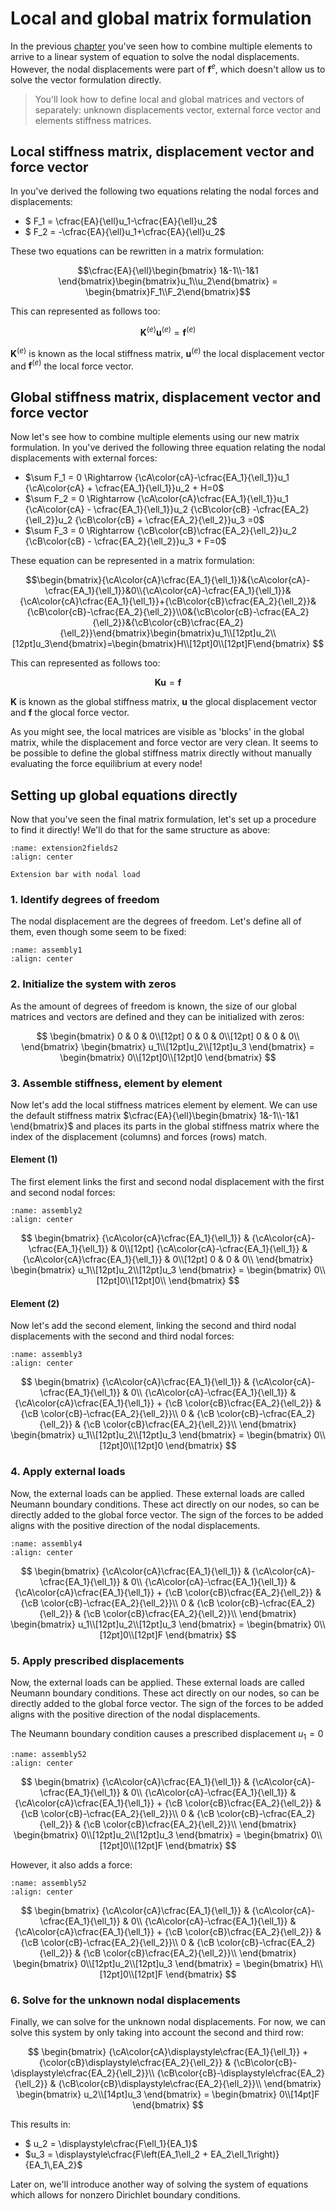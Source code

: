 # Local and global matrix formulation

In the previous [chapter](./combine.md) you've seen how to combine multiple elements to arrive to a linear system of equation to solve the nodal displacements. However, the nodal displacements were part of $\mathbf{f}^e$, which doesn't allow us to solve the vector formulation directly.

> You'll look how to define local and global matrices and vectors of separately: unknown displacements vector, external force vector and elements stiffness matrices.

## Local stiffness matrix, displacement vector and force vector
In [](./single_element.md) you've derived the following two equations relating the nodal forces and displacements:

- $ F_1 = \cfrac{EA}{\ell}u_1-\cfrac{EA}{\ell}u_2$
- $ F_2 = -\cfrac{EA}{\ell}u_1+\cfrac{EA}{\ell}u_2$

These two equations can be rewritten in a matrix formulation:

$$\cfrac{EA}{\ell}\begin{bmatrix} 1&-1\\-1&1 \end{bmatrix}\begin{bmatrix}u_1\\u_2\end{bmatrix} = \begin{bmatrix}F_1\\F_2\end{bmatrix}$$

This can represented as follows too:

$$
\mathbf{K}^{(e)}\mathbf{u}^{(e)}=\mathbf{f}^{(e)}
$$

$\mathbf{K}^{(e)}$ is known as the local stiffness matrix, $\mathbf{u}^{(e)}$ the local displacement vector and $\mathbf{f}^{(e)}$ the local force vector.

## Global stiffness matrix, displacement vector and force vector
Now let's see how to combine multiple elements using our new matrix formulation. In [](./combine.md) you've derived the following three equation relating the nodal displacements with external forces:

- $\sum F_1 = 0 \Rightarrow {\cA\color{cA}-\cfrac{EA_1}{\ell_1}}u_1 {\cA\color{cA} + \cfrac{EA_1}{\ell_1}}u_2 + H=0$
- $\sum F_2 = 0 \Rightarrow {\cA\color{cA}\cfrac{EA_1}{\ell_1}}u_1 {\cA\color{cA} - \cfrac{EA_1}{\ell_1}}u_2 {\cB\color{cB} -\cfrac{EA_2}{\ell_2}}u_2 {\cB\color{cB} + \cfrac{EA_2}{\ell_2}}u_3 =0$
- $\sum F_3 = 0 \Rightarrow {\cB\color{cB}\cfrac{EA_2}{\ell_2}}u_2 {\cB\color{cB} - \cfrac{EA_2}{\ell_2}}u_3 + F=0$ 

These equation can be represented in a matrix formulation:

$$\begin{bmatrix}{\cA\color{cA}\cfrac{EA_1}{\ell_1}}&{\cA\color{cA}-\cfrac{EA_1}{\ell_1}}&0\\{\cA\color{cA}-\cfrac{EA_1}{\ell_1}}&{\cA\color{cA}\cfrac{EA_1}{\ell_1}}+{\cB\color{cB}\cfrac{EA_2}{\ell_2}}&{\cB\color{cB}-\cfrac{EA_2}{\ell_2}}\\0&{\cB\color{cB}-\cfrac{EA_2}{\ell_2}}&{\cB\color{cB}\cfrac{EA_2}{\ell_2}}\end{bmatrix}\begin{bmatrix}u_1\\[12pt]u_2\\[12pt]u_3\end{bmatrix}=\begin{bmatrix}H\\[12pt]0\\[12pt]F\end{bmatrix} $$

This can represented as follows too:

$$\mathbf{K}\mathbf{u}=\mathbf{f}$$


$\mathbf{K}$ is known as the global stiffness matrix, $\mathbf{u}$ the glocal displacement vector and $\mathbf{f}$ the glocal force vector.

As you might see, the local matrices are visible as 'blocks' in the global matrix, while the displacement and force vector are very clean. It seems to be possible to define the global stiffness matrix directly without manually evaluating the force equilibrium at every node!

## Setting up global equations directly
Now that you've seen the final matrix formulation, let's set up a procedure to find it directly! We'll do that for the same structure as above:

```{figure} extension2fields.svg
:name: extension2fields2
:align: center

Extension bar with nodal load
```

### 1. Identify degrees of freedom
The nodal displacement are the degrees of freedom. Let's define all of them, even though some seem to be fixed:

```{figure} assembly1.svg
:name: assembly1
:align: center
```

### 2. Initialize the system with zeros
As the amount of degrees of freedom is known, the size of our global matrices and vectors are defined and they can be initialized with zeros:

$$
      \begin{bmatrix}
	0 & 0 & 0\\[12pt]
	0 & 0 & 0\\[12pt]
	0 & 0 & 0\\
      \end{bmatrix}
      \begin{bmatrix}
	u_1\\[12pt]u_2\\[12pt]u_3
      \end{bmatrix}
      =
      \begin{bmatrix}
	0\\[12pt]0\\[12pt]0
      \end{bmatrix}
      $$

### 3. Assemble stiffness, element by element
Now let's add the local stiffness matrices element by element. We can use the default stiffness matrix $\cfrac{EA}{\ell}\begin{bmatrix} 1&-1\\-1&1 \end{bmatrix}$ and places its parts in the global stiffness matrix where the index of the displacement (columns) and forces (rows) match.

#### Element $(1)$
The first element links the first and second nodal displacement with the first and second nodal forces:

```{figure} assembly2.svg
:name: assembly2
:align: center
```
$$
      \begin{bmatrix}
	{\cA\color{cA}\cfrac{EA_1}{\ell_1}} & {\cA\color{cA}-\cfrac{EA_1}{\ell_1}} & 0\\[12pt]
	{\cA\color{cA}-\cfrac{EA_1}{\ell_1}} & {\cA\color{cA}\cfrac{EA_1}{\ell_1}} & 0\\[12pt]
	0 & 0 & 0\\
      \end{bmatrix}
      \begin{bmatrix}
	u_1\\[12pt]u_2\\[12pt]u_3
      \end{bmatrix}
      =
      \begin{bmatrix}
	0\\[12pt]0\\[12pt]0\\
      \end{bmatrix}
      $$

#### Element $(2)$
Now let's add the second element, linking the second and third nodal displacements with the second and third nodal forces:

```{figure} assembly3.svg
:name: assembly3
:align: center
```

$$
      \begin{bmatrix}
	{\cA\color{cA}\cfrac{EA_1}{\ell_1}} & {\cA\color{cA}-\cfrac{EA_1}{\ell_1}} & 0\\
	{\cA\color{cA}-\cfrac{EA_1}{\ell_1}} & {\cA\color{cA}\cfrac{EA_1}{\ell_1}} + {\cB \color{cB}\cfrac{EA_2}{\ell_2}} & {\cB \color{cB}-\cfrac{EA_2}{\ell_2}}\\
	0 & {\cB \color{cB}-\cfrac{EA_2}{\ell_2}} & {\cB \color{cB}\cfrac{EA_2}{\ell_2}}\\
      \end{bmatrix}
      \begin{bmatrix}
	u_1\\[12pt]u_2\\[12pt]u_3
      \end{bmatrix}
      =
      \begin{bmatrix}
	0\\[12pt]0\\[12pt]0
      \end{bmatrix}
      $$

### 4. Apply external loads
Now, the external loads can be applied. These external loads are called Neumann boundary conditions. These act directly on our nodes, so can be directly added to the global force vector. The sign of the forces to be added aligns with the positive direction of the nodal displacements.

```{figure} assembly4.svg
:name: assembly4
:align: center
```

$$
      \begin{bmatrix}
	{\cA\color{cA}\cfrac{EA_1}{\ell_1}} & {\cA\color{cA}-\cfrac{EA_1}{\ell_1}} & 0\\
	{\cA\color{cA}-\cfrac{EA_1}{\ell_1}} & {\cA\color{cA}\cfrac{EA_1}{\ell_1}} + {\cB \color{cB}\cfrac{EA_2}{\ell_2}} & {\cB \color{cB}-\cfrac{EA_2}{\ell_2}}\\
	0 & {\cB \color{cB}-\cfrac{EA_2}{\ell_2}} & {\cB \color{cB}\cfrac{EA_2}{\ell_2}}\\
      \end{bmatrix}
      \begin{bmatrix}
	u_1\\[12pt]u_2\\[12pt]u_3
      \end{bmatrix}
      =
      \begin{bmatrix}
	0\\[12pt]0\\[12pt]F
      \end{bmatrix}
      $$

### 5. Apply prescribed displacements
Now, the external loads can be applied. These external loads are called Neumann boundary conditions. These act directly on our nodes, so can be directly added to the global force vector. The sign of the forces to be added aligns with the positive direction of the nodal displacements.

The Neumann boundary condition causes a prescribed displacement $u_1 = 0$

```{figure} assembly5.svg
:name: assembly52
:align: center
```

$$
      \begin{bmatrix}
	{\cA\color{cA}\cfrac{EA_1}{\ell_1}} & {\cA\color{cA}-\cfrac{EA_1}{\ell_1}} & 0\\
	{\cA\color{cA}-\cfrac{EA_1}{\ell_1}} & {\cA\color{cA}\cfrac{EA_1}{\ell_1}} + {\cB \color{cB}\cfrac{EA_2}{\ell_2}} & {\cB \color{cB}-\cfrac{EA_2}{\ell_2}}\\
	0 & {\cB \color{cB}-\cfrac{EA_2}{\ell_2}} & {\cB \color{cB}\cfrac{EA_2}{\ell_2}}\\
      \end{bmatrix}
      \begin{bmatrix}
	0\\[12pt]u_2\\[12pt]u_3
      \end{bmatrix}
      =
      \begin{bmatrix}
	0\\[12pt]0\\[12pt]F
      \end{bmatrix}
      $$

However, it also adds a force:

```{figure} assembly5_2.svg
:name: assembly52
:align: center
```

$$
      \begin{bmatrix}
	{\cA\color{cA}\cfrac{EA_1}{\ell_1}} & {\cA\color{cA}-\cfrac{EA_1}{\ell_1}} & 0\\
	{\cA\color{cA}-\cfrac{EA_1}{\ell_1}} & {\cA\color{cA}\cfrac{EA_1}{\ell_1}} + {\cB \color{cB}\cfrac{EA_2}{\ell_2}} & {\cB \color{cB}-\cfrac{EA_2}{\ell_2}}\\
	0 & {\cB \color{cB}-\cfrac{EA_2}{\ell_2}} & {\cB \color{cB}\cfrac{EA_2}{\ell_2}}\\
      \end{bmatrix}
      \begin{bmatrix}
	0\\[12pt]u_2\\[12pt]u_3
      \end{bmatrix}
      =
      \begin{bmatrix}
	H\\[12pt]0\\[12pt]F
      \end{bmatrix}
      $$

### 6. Solve for the unknown nodal displacements
Finally, we can solve for the unknown nodal displacements. For now, we can solve this system by only taking into account the second and third row:

$$
\begin{bmatrix}
	    {\cA\color{cA}\displaystyle\cfrac{EA_1}{\ell_1}} + {\color{cB}\displaystyle\cfrac{EA_2}{\ell_2}} & {\cB\color{cB}-\displaystyle\cfrac{EA_2}{\ell_2}}\\
	    {\cB\color{cB}-\displaystyle\cfrac{EA_2}{\ell_2}} & {\cB\color{cB}\displaystyle\cfrac{EA_2}{\ell_2}}\\
	  \end{bmatrix}
	  \begin{bmatrix}
	    u_2\\[14pt]u_3
	  \end{bmatrix}
	  =
	  \begin{bmatrix}
	    0\\[14pt]F
	  \end{bmatrix}
$$

This results in:
- $ u_2 = \displaystyle\cfrac{F\ell_1}{EA_1}$
- $u_3 = \displaystyle\cfrac{F\left(EA_1\ell_2 + EA_2\ell_1\right)}{EA_1\,EA_2}$

Later on, we'll introduce another way of solving the system of equations which allows for nonzero Dirichlet boundary conditions.